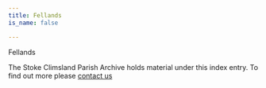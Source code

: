 ```yaml
---
title: Fellands
is_name: false

---
```


Fellands


The Stoke Climsland Parish Archive holds material under this index entry. To find out more please [contact us](/contact/)
